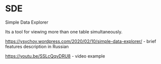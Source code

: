 # SDE
Simple Data Explorer

Its a tool for viewing more than one table simultaneously.


https://ysychov.wordpress.com/2020/02/10/simple-data-explorer/ - brief features description in Russian

https://youtu.be/SSLcQqvDRU8 - video example

